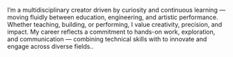 I’m a multidisciplinary creator driven by curiosity and continuous learning — moving fluidly between education, engineering, and artistic performance. Whether teaching, building, or performing, I value creativity, precision, and impact.
My career reflects a commitment to hands-on work, exploration, and communication — combining technical skills with  to innovate and engage across diverse fields..

